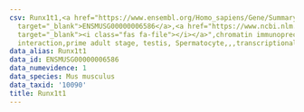 ```yaml
---
csv: Runx1t1,<a href="https://www.ensembl.org/Homo_sapiens/Gene/Summary?db=core;g=ENSMUSG00000006586"
  target="_blank">ENSMUSG00000006586</a>,<a href="https://www.ncbi.nlm.nih.gov/pubmed/25450459"
  target="_blank"><i class="fas fa-file"></i></a>",chromatin immunoprecipitation assay,direct
  interaction,prime adult stage, testis, Spermatocyte,,,transcriptional regulation,
data_alias: Runx1t1
data_id: ENSMUSG00000006586
data_numevidence: 1
data_species: Mus musculus
data_taxid: '10090'
title: Runx1t1
---
```

